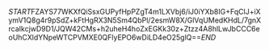 $START$FZAYS77WKXfQiSsxGUPyfHpPZgT4m1LXVbj6/iJ0iYXb8IG+FqClJ+iXymV1Q8g4r9pSdZ+kFtHgRX3N5Sm4QbPl/2esmW8X/GlVqUMedKHdL/7gnXrcaIkcjwD9D1/JQW42CMs+h2uheH4hoZxEGKk30z+Ztzz4A8hlLwJbCCC6eoUhCXldYNpeWTCPVMXE0QFlyEPO6wDiLD4eO25glQ==$END$